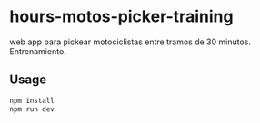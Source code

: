 # hours-motos-picker-training
web app para pickear motociclistas entre tramos de 30 minutos. Entrenamiento.

## Usage

```javascript
npm install
npm run dev
```
